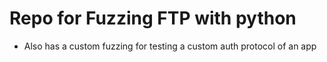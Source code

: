 # Repo for Fuzzing FTP with python 
+ Also has a custom fuzzing for testing a custom auth protocol of an app
